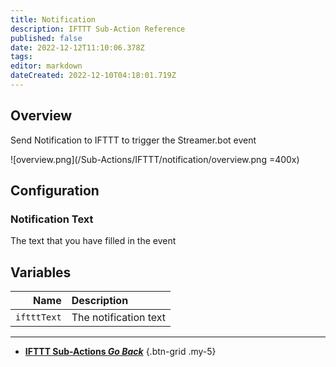 ```yaml
---
title: Notification
description: IFTTT Sub-Action Reference
published: false
date: 2022-12-12T11:10:06.378Z
tags: 
editor: markdown
dateCreated: 2022-12-10T04:18:01.719Z
---
```


## Overview
Send Notification to IFTTT to trigger the Streamer.bot event

![overview.png](/Sub-Actions/IFTTT/notification/overview.png =400x)

## Configuration
### Notification Text
The text that you have filled in the event

## Variables
Name | Description
----:|:------------
`iftttText` | The notification text

---

- [<i class="mdi mdi-chevron-left"></i> **IFTTT Sub-Actions *Go Back***](/en/Sub-Actions/IFTTT)
{.btn-grid .my-5}